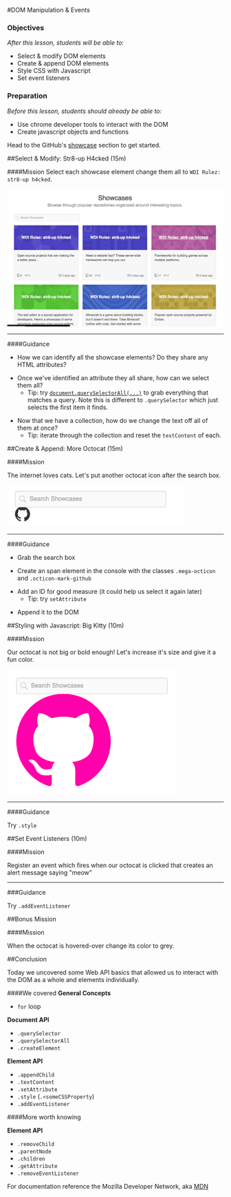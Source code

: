 #DOM Manipulation & Events

### Objectives

*After this lesson, students will be able to:*

* Select & modify DOM elements
* Create & append DOM elements
* Style CSS with Javascript
* Set event listeners


### Preparation
*Before this lesson, students should already be able to:*

- Use chrome developer tools to interact with the DOM
- Create javascript objects and functions

Head to the GitHub's [showcase](https://github.com/showcases) section to get started.

##Select & Modify: Str8-up H4cked (15m)

####Mission
Select each showcase element change them all to `WDI Rulez: str8-up h4cked`.

![str8-up hacked](./images/str8-up-h4cked.png)

---

####Guidance

* How we can identify all the showcase elements? Do they share any HTML attributes?

<!--
`.collection-card-title`
-->

* Once we've identified an attribute they all share, how can we select them all?
	* Tip: try [`document.querySelectorAll(...)`](https://developer.mozilla.org/en-US/docs/Web/API/Document/querySelectorAll) to grab everything that matches a query. Note this is different to `.querySelector` which just selects the first item it finds.

<!--
`var showcases = document.querySelectorAll("collection-card-title")`
-->

* Now that we have a collection, how do we change the text off all of them at once?
	* Tip: iterate through the collection and reset the `textContent` of each.

<!--
```
for(var i = 0; i < showcases.length; i++) {
	showcases[i].textContent = "WDI Rulez: str8-up h4cked"
}
```
-->

##Create & Append: More Octocat (15m)

####Mission

The internet loves cats. Let's put another octocat icon after the search box.

![more-octocat](./images/more-octocat.png)

---

####Guidance

* Grab the search box

<!--
`var searchBox = document.querySelector(".collection-listing-search")`
-->

* Create an span element in the console with the classes `.mega-octicon` and `.octicon-mark-github`

<!--
```
var octocat = document.createElement("span")
octocat.className = "mega-octicon"
octocat.className += " octicon-mark-github"
```
-->

* Add an ID for good measure (it could help us select it again later)
	* Tip: try `setAttribute`

<!--
octocat.setAttribute("id", "wdi-octocat")
-->

* Append it to the DOM

<!--
`searchBox.appendChild(octocat)`
-->

##Styling with Javascript: Big Kitty (10m)

####Mission

Our octocat is not big or bold enough! Let's increase it's size and give it a fun color.

![big-kitty](./images/big-kitty.png)

---

####Guidance

Try `.style`

<!--
```
octocat.style.fontSize = "200px"
octocat.style.color = "pink"
```
-->

##Set Event Listeners (10m)

####Mission

Register an event which fires when our octocat is clicked that creates an alert message saying "meow"

---

###Guidance

Try `.addEventListener`

<!--
```
var octocat = document.querySelector("#wdi-octocat")
octocat.addEventListener("click", function() {
  alert("meow!")
})
```
-->

##Bonus Mission

####Mission

When the octocat is hovered-over change its color to grey.

<!--
octocat.addEventListener("mouseenter", function(e) {
  e.target.style.color = "grey"
})
octocat.addEventListener("mouseleave", function(e) {
  e.target.style.color = "pink"
})

-->

##Conclusion

Today we uncovered some Web API basics that allowed us to interact with the DOM as a whole and elements individually.

####We covered
**General Concepts**

* `for` loop

**Document API**

* `.querySelector`
* `.querySelectorAll`
* `.createElement`

**Element API**

* `.appendChild`
* `.textContent`
* `.setAttribute`
* `.style` (`.<someCSSProperty`)
* `.addEventListener`

####More worth knowing

**Element API**

* `.removeChild`
* `.parentNode`
* `.children`
* `.getAttribute`
* `.removeEventListener`

For documentation reference the Mozilla Developer Network, aka [MDN](https://developer.mozilla.org/en-US/)